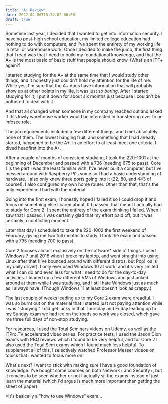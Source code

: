 ```yaml
---
title: "A+ Review"
date: 2022-02-06T15:32:02-06:00
draft: true
---
```


Sometime last year, I decided that I wanted to get into information security. I have no post-high school education, my limited college education had nothing to do with computers, and I've spent the entirety of my working life in retail or warehouse work. Once I decided to make the jump, the first thing that I read was that I need to build my foundational knowledge, and that the A+ is the most basic of basic stuff that people should know. (What's an ITF+ again?)

I started studying for the A+ at the same time that I would study other things, and it honestly just couldn't hold my attention for the life of me. While yes, I'm sure that the A+ does have information that will probably show up at other points in my life, it was just so _boring_. After I started studying for it, I put it down for about six months just because I couldn't be bothered to deal with it.

And that all changed when someone in my company reached out and asked if this lowly warehouse worker would be interested in transferring over to an infosec role.

The job requirements included a few different things, and I met absolutely none of them. The lowest hanging fruit, and something that I had already started, happened to be the A+. In an effort to at least meet one criteria, I dived headfirst into the A+.

After a couple of months of consistent studying, I took the 220-1001 at the beginning of December and passed with a 736 (needing 675 to pass). Core 1 is the part I was the least familiar with. I've never built a computer, but I've messed around with Raspberry Pi's some so I had a basic understanding of hardware. I also only knew three ports going into it (22, 80, and 443 of course!). I also configured my own home router. Other than that, that's the only experience I had with the material.

Going into the first exam, I honestly hoped I failed it so I could drop it and focus on something else I cared about. If I passed, that meant I actually had to study for Core 2. I spent the entirety of the exam thinking I failed. When I saw that I passed, I was certainly glad that my effort paid off, but it was certainly a conflicting moment.

Later that day I scheduled to take the 220-1002 the first weekend of February, giving me two full months to study. I took the exam and passed with a 795 (needing 700 to pass).

Core 2 focuses almost exclusively on the software* side of things. I used Windows 7 until 2018 when I broke my laptop, and went straight into using Linux after that (I've bounced around with different distros, but Pop!_os is my daily driver). I only ever used Windows 10 at work, and it's very limited what I can do and even less for what I need to do for the day-to-day activities. I loaded up a few different VMs of Windows and just poked around at them while I was studying, and I still hate Windows just as much as I always have. (Though Windows 11 at least doesn't look as crappy.)

The last couple of weeks leading up to my Core 2 exam were dreadful. I was so burnt out on the material that I started just not paying attention while I was "studying." I did get lucky in that Thursday and Friday leading up to my Sunday exam we had ice on the roads so work was closed, which gave me three full days of non-stop studying. 

For resources, I used the Total Seminars videos on Udemy, as well as the ITPro.TV accelerated video series. For practice tests, I used the Jason Dion exams with PBQ reviews which I found to be very helpful, and for Core 2 I also used the Total Sem exams which I found much less helpful. To supplement all of this, I selectively watched Professor Messer videos on topics that I wanted to focus more on.

What's next?
I want to stick with making sure I have a good foundation of knowledge. I've bought some courses on both Network+ and Security+, but it remains to be seen whether or not I actually sit the exams instead of just learn the material (which I'd argue is much more important than getting the sheet of paper).



*It's basically a "how to use Windows" exam...
